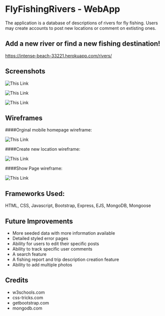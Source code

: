# FlyFishingRivers - WebApp

The application is a database of descriptions of rivers for fly fishing. Users may create accounts to post new locations or comment on extisting ones. 

## Add a new river or find a new fishing destination!

https://intense-beach-33221.herokuapp.com/rivers/

## Screenshots

![This Link](https://github.com/gbeaumont5/FlyFishing-WebApp/blob/master/Images/Screenshots/Homescreen.png?raw=true)

![This Link](https://github.com/gbeaumont5/FlyFishing-WebApp/blob/master/Images/Screenshots/Login%20Page.png?raw=true)

![This Link](https://github.com/gbeaumont5/FlyFishing-WebApp/blob/master/Images/Screenshots/Show%20Page.png?raw=true)

## Wireframes 

####Orginal mobile homepage wireframe:

![This Link](https://github.com/gbeaumont5/FlyFishing-WebApp/blob/master/Images/WireFrames/Index.ejs%20homepage.png?raw=true)

####Create new location wireframe:

![This Link](https://github.com/gbeaumont5/FlyFishing-WebApp/blob/master/Images/WireFrames/Create%20Page.png?raw=true)

####Show Page wireframe:

![This Link](https://github.com/gbeaumont5/FlyFishing-WebApp/blob/master/Images/WireFrames/Show%20Page.png?raw=true)

## Frameworks Used:

HTML, CSS, Javascript, Bootstrap, Express, EJS, MongoDB, Mongoose


## Future Improvements

* More seeded data with more information available
* Detailed styled error pages 
* Ability for users to edit their specific posts
* Ability to track specific user comments 
* A search feature
* A fishing report and trip description creation feature 
* Ability to add multiple photos

## Credits 

* w3schools.com
* css-tricks.com
* getbootstrap.com
*  mongodb.com

